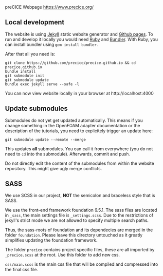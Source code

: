 preCICE Webpage https://www.precice.org/

## Local development 
The website is using [Jekyll](https://jekyllrb.com/) static website generator and [Github pages](https://pages.github.com/). 
To run and develop it locally you would need [Ruby](https://www.ruby-lang.org/en/) and [Bundler](https://bundler.io/). 
With Ruby, you can install bundler using `gem install bundler`. 

After that all you need is: 

```
git clone https://github.com/precice/precice.github.io && cd precice.github.io
bundle install
git submodule init
git submodule update
bundle exec jekyll serve --safe -l
```
You can now view website locally in your browser at http://localhost:4000

## Update submodules

Submodules do not yet get updated automatically. This means if you change something in the OpenFOAM adapter documentation or the description of the tutorials, you need to explicitely trigger an update here:
```
git submodule update --remote --merge
``` 
This updates **all** submodules. You can call it from everywhere (you do not need to `cd` into the submodule).
Afterwards, commit and push.

Do not directly edit the content of the submodules from within the website repository. This might give ugly merge conflicts.   

## SASS

We use SCSS in our project, __NOT__ the semicolon and braceless style that is SASS.

We use the front-end framework foundation 6.5.1.
The sass files are located  in `_sass`, the main settings file is `_settings.scss`.
Due to the restrictions of jekyll's strict mode we are not allowed to specify multiple search paths.

Thus, the sass-roots of foundation and its dependecies are merged in the folder `foundation`.
Please leave this directory untouched as it greatly simplifies updating the foundation framework.

The folder `precice` contains project specific files, these are all imported by `_precice.scss` at the root.
Use this folder to add new css.

`css/main.scss` is the main css file that will be compiled and compressed into the final css file.
